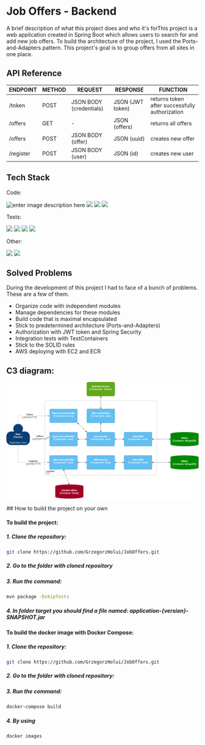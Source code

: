 
# Job Offers - Backend

A brief description of what this project does and who it's forThis project is a web application created in Spring Boot which allows users to search for and add new job offers. To build the architecture of the project, I used the Ports-and-Adapters pattern. This project's goal is to group offers from all sites in one place.

## API Reference


| ENDPOINT       | METHOD | REQUEST                 | RESPONSE         | FUNCTION                                       |
|----------------|--------|-------------------------|------------------|------------------------------------------------|
| /token         | POST   | JSON BODY (credentials) | JSON (JWT token) | returns token after successfully authorization |
| /offers        | GET    | -                       | JSON (offers)    | returns all offers
| /offers        | POST   | JSON BODY (offer)       | JSON (uuid)      | creates new offer                              |                 
| /register      | POST   | JSON BODY (user)        | JSON (id)        | creates new user                               |

## Tech Stack

Code:

![enter image description here](https://camo.githubusercontent.com/142c1ca57c4a85ddae844e196b62ffd9095552d94e559f68907d2f6031ece170/68747470733a2f2f696d672e736869656c64732e696f2f62616467652f6a6176615f31372d6f72616e67653f7374796c653d666f722d7468652d6261646765266c6f676f3d6f70656e6a646b266c6f676f436f6c6f723d7768697465)
![](https://camo.githubusercontent.com/cec4f3deeda1cde8d7e0729e689a9946a7286fc2a79be3e8b32fafa4b9f0396a/68747470733a2f2f696d672e736869656c64732e696f2f62616467652f537072696e675f426f6f745f332d3644423333463f7374796c653d666f722d7468652d6261646765266c6f676f3d737072696e67266c6f676f436f6c6f723d7768697465)
![](https://camo.githubusercontent.com/a963b142be25ca1e2df9adddf3ebe21a5accb30a6d67763f94bd591eeaeeb387/68747470733a2f2f696d672e736869656c64732e696f2f62616467652f72656469732d2532334444303033312e7376673f7374796c653d666f722d7468652d6261646765266c6f676f3d7265646973266c6f676f436f6c6f723d7768697465)
![](https://camo.githubusercontent.com/7e95531437f8c91626ae46cb69240160dfde5c39c1119c550cd174ba8a19e712/68747470733a2f2f696d672e736869656c64732e696f2f62616467652f4d6f6e676f44422d2532333465613934622e7376673f7374796c653d666f722d7468652d6261646765266c6f676f3d6d6f6e676f6462266c6f676f436f6c6f723d7768697465)


Tests:

![](https://camo.githubusercontent.com/6cf47d9ca3b8d62efb942ad8e9c9335f5bd5196ec76150d42fcc1a65f8486ddf/68747470733a2f2f696d672e736869656c64732e696f2f62616467652f4a756e6974352d3235413136323f7374796c653d666f722d7468652d6261646765266c6f676f3d6a756e697435266c6f676f436f6c6f723d7768697465)
![](https://camo.githubusercontent.com/d38819e2d4efdc0a84acb94de6e2c94a02997234c5a72e72b1c250bb5a980e6f/68747470733a2f2f696d672e736869656c64732e696f2f62616467652f4d6f636b69746f2d3738413634313f7374796c653d666f722d7468652d6261646765)
![](https://camo.githubusercontent.com/64222af02483697dcb725214353024d87b41710a78ce20af9c9e78b747355169/68747470733a2f2f696d672e736869656c64732e696f2f62616467652f54657374636f6e7461696e6572732d3942343839413f7374796c653d666f722d7468652d6261646765)
![](https://camo.githubusercontent.com/66e60c319a5b4770d0f1dcff76529064813cfa8082c2a59b4fa381cd417af2a5/68747470733a2f2f696d672e736869656c64732e696f2f62616467652f576972654d6f636b2d6163343634323f7374796c653d666f722d7468652d6261646765)

Other:

![](https://camo.githubusercontent.com/8396abd667a0eca7d28cdb29ec63b6bf29a7854c7c3d467e6ece648c7e9b81e1/68747470733a2f2f696d672e736869656c64732e696f2f62616467652f646f636b65722d2532333064623765642e7376673f7374796c653d666f722d7468652d6261646765266c6f676f3d646f636b6572266c6f676f436f6c6f723d7768697465)
![](https://camo.githubusercontent.com/c3b871d02afde0384d676dfb0872461bca6d18199375067e04e0d67ff0f9bfae/68747470733a2f2f696d672e736869656c64732e696f2f62616467652f6d6176656e2d4337314133363f7374796c653d666f722d7468652d6261646765266c6f676f3d6170616368656d6176656e266c6f676f436f6c6f723d7768697465)


## Solved Problems
During the development of this project I had to face of a bunch of problems. These are a few of them.

 -  Organize code with independent modules
 -  Manage dependencies for these modules
 -  Build code that is maximal encapsulated
 -  Stick to predetermined architecture (Ports-and-Adapters)
 -  Authorization with JWT token and Spring Security
 -  Integration tests with TestContainers
 -  Stick to the SOLID rules
 -  AWS deploying with EC2 and ECR

## C3 diagram:
![Project JobOffers](jobOffers.png)

_#_# How to build the project on your own
#### To build the project:

##### 1. Clone the repository: #####

```bash
git clone https://github.com/GrzegorzHolui/JobOffers.git
```
##### 2. Go to the folder with cloned repository #####

##### 3. Run the command: #####

```bash
mvn package -DskipTests
```

##### 4. In folder target you should find a file named: application-{version}-SNAPSHOT.jar #####


#### To build the docker image with Docker Compose: ####

##### 1. Clone the repository: #####
```bash
git clone https://github.com/GrzegorzHolui/JobOffers.git
```

##### 2. Go to the folder with cloned repository: #####


##### 3. Run the command: #####
```bash
docker-compose build
```

##### 4. By using #####
```bash
docker images
```




